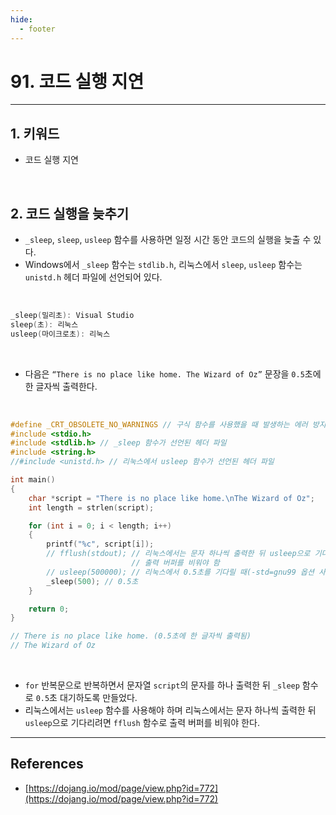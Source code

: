 ```yaml
---
hide:
  - footer
---
```


# 91. 코드 실행 지연

---

## 1. 키워드

- 코드 실행 지연

<br/>

## 2. 코드 실행을 늦추기

- `_sleep`, `sleep`, `usleep` 함수를 사용하면 일정 시간 동안 코드의 실행을 늦출 수 있다.
- Windows에서 `_sleep` 함수는 `stdlib.h`, 리눅스에서 `sleep`, `usleep` 함수는 `unistd.h` 헤더 파일에 선언되어 있다.

<br/>

```c
_sleep(밀리초): Visual Studio
sleep(초): 리눅스
usleep(마이크로초): 리눅스
```

<br/>

- 다음은 `“There is no place like home. The Wizard of Oz”` 문장을 `0.5`초에 한 글자씩 출력한다.

<br/>

```c
#define _CRT_OBSOLETE_NO_WARNINGS // 구식 함수를 사용했을 때 발생하는 에러 방지
#include <stdio.h>
#include <stdlib.h> // _sleep 함수가 선언된 헤더 파일
#include <string.h>
//#include <unistd.h> // 리눅스에서 usleep 함수가 선언된 헤더 파일

int main()
{
    char *script = "There is no place like home.\nThe Wizard of Oz";
    int length = strlen(script);

    for (int i = 0; i < length; i++)
    {
        printf("%c", script[i]);
        // fflush(stdout); // 리눅스에서는 문자 하나씩 출력한 뒤 usleep으로 기다리려면
                           // 출력 버퍼를 비워야 함
        // usleep(500000); // 리눅스에서 0.5초를 기다릴 때(-std=gnu99 옵션 사용)
        _sleep(500); // 0.5초
    }

    return 0;
}

// There is no place like home. (0.5초에 한 글자씩 출력됨)
// The Wizard of Oz
```

<br/>

- `for` 반복문으로 반복하면서 문자열 `script`의 문자를 하나 출력한 뒤 `_sleep` 함수로 `0.5`초 대기하도록 만들었다.
- 리눅스에서는 `usleep` 함수를 사용해야 하며 리눅스에서는 문자 하나씩 출력한 뒤 `usleep`으로 기다리려면 `fflush` 함수로 출력 버퍼를 비워야 한다.

---

## References

- [https://dojang.io/mod/page/view.php?id=772](https://dojang.io/mod/page/view.php?id=772)
